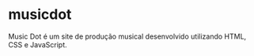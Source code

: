 # musicdot
Music Dot é um site de produção musical desenvolvido utilizando HTML, CSS e JavaScript. 
